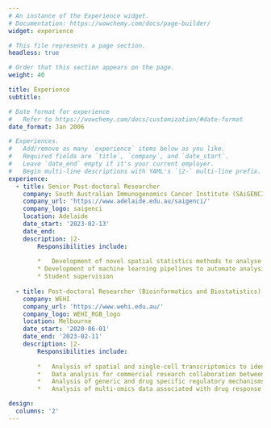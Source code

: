 ```yaml
---
# An instance of the Experience widget.
# Documentation: https://wowchemy.com/docs/page-builder/
widget: experience

# This file represents a page section.
headless: true

# Order that this section appears on the page.
weight: 40

title: Experience
subtitle:

# Date format for experience
#   Refer to https://wowchemy.com/docs/customization/#date-format
date_format: Jan 2006

# Experiences.
#   Add/remove as many `experience` items below as you like.
#   Required fields are `title`, `company`, and `date_start`.
#   Leave `date_end` empty if it's your current employer.
#   Begin multi-line descriptions with YAML's `|2-` multi-line prefix.
experience:
  - title: Senior Post-doctoral Researcher
    company: South Australian Immunogenomics Cancer Institute (SAiGENCI)
    company_url: 'https://www.adelaide.edu.au/saigenci/'
    company_logo: saigenci
    location: Adelaide
    date_start: '2023-02-13'
    date_end: 
    description: |2-
        Responsibilities include:
        
        *	Development of novel spatial statistics methods to analyse sub-cellular spatial ‘omics data.
        * Development of machine learning pipelines to automate analysis of histopathology images.
        * Student supervision
        
  - title: Post-doctoral Researcher (Bioinformatics and Biostatistics)
    company: WEHI
    company_url: 'https://www.wehi.edu.au/'
    company_logo: WEHI_RGB_logo
    location: Melbourne
    date_start: '2020-06-01'
    date_end: '2023-02-11'
    description: |2-
        Responsibilities include:
        
        *	Analysis of spatial and single-cell transcriptomics to identify mechanisms of drug-induced phenotypic plasticity in cancer.
        *	Data analysis for commercial research collaboration between the CRC for Cancer Therapeutics and Pfizer Inc.
        *	Analysis of generic and drug specific regulatory mechanisms in biological systems using data integration approaches.
        *	Analysis of multi-omics data associated with drug response across a diverse set of biological models including cell lines and patients.

design:
  columns: '2'
---
```

